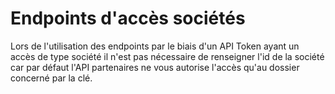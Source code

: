 # Endpoints d'accès sociétés

Lors de l'utilisation des endpoints par le biais d'un API Token ayant un accès de type société il n'est pas nécessaire de renseigner l'id de la société car par défaut l'API partenaires ne vous autorise l'accès qu'au dossier concerné par la clé.

